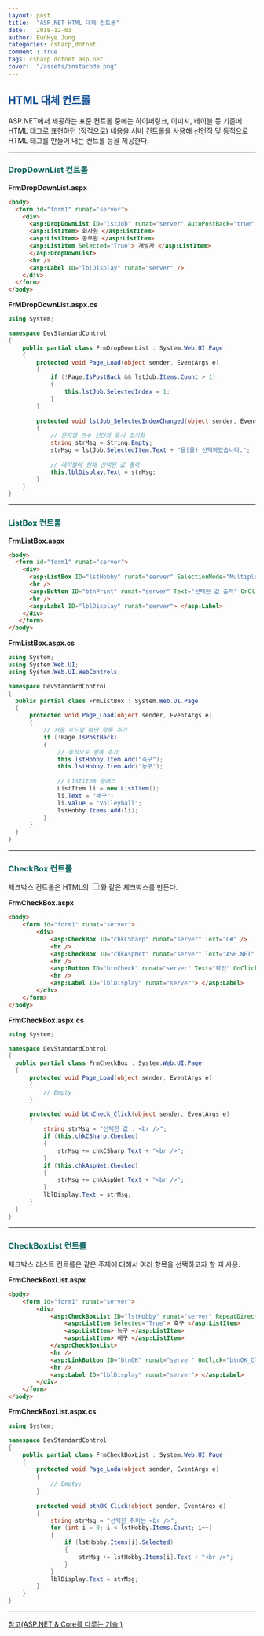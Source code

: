 ```yaml
---
layout: post
title:  "ASP.NET HTML 대체 컨트롤"
date:   2018-12-03
author: EunHye Jung
categories: csharp,dotnet
comment : true
tags: csharp dotnet asp.net
cover:  "/assets/instacode.png"
---  
```

   
## <font color = "#0E4D92"> HTML 대체 컨트롤 </font>    
   
ASP.NET에서 제공하는 표준 컨트롤 중에는 하이퍼링크, 이미지, 테이블 등 기존에 HTML 태그로 표현하던 (정적으로) 내용을 서버 컨트롤을 사용해 선언적 및 동적으로 HTML 태그를 만들어 내는 컨트롤 등을 제공한다.  
     
     
- - -   
     
     
### <font color="#04635b"> DropDownList 컨트롤 </font>   
    
<b> FrmDropDownList.aspx </b>   
```aspx   
<body>
  <form id="form1" runat="server">
    <div>
      <asp:DropDownList ID="lstJob" runat="server" AutoPostBack="true" OnSelectedIndexChanged="lstJob_SelectedIndexChanged">
      <asp:ListItem> 회사원 </asp:ListItem>
      <asp:ListItem> 공무원 </asp:ListItem>
      <asp:ListItem Selected="True"> 개발자 </asp:ListItem>
      </asp:DropDownList>
      <hr />
      <asp:Label ID="lblDisplay" runat="server" />
    </div>
  </form>
</body>
```  
   
<b> FrMDropDownList.aspx.cs </b>  
```cs   
using System;

namespace DevStandardControl
{
    public partial class FrmDropDownList : System.Web.UI.Page
    {
        protected void Page_Load(object sender, EventArgs e)
        {
            if (!Page.IsPostBack && lstJob.Items.Count > 1)
            {
                this.lstJob.SelectedIndex = 1;
            }
        }
        
        protected void lstJob_SelectedIndexChanged(object sender, EventArgs e)
        {
            // 문자열 변수 선언과 동시 초기화
            string strMsg = String.Empty;
            strMsg = lstJob.SelectedItem.Text + "을(를) 선택하였습니다.";
            
            // 레이블에 현재 선택된 값 출력
            this.lblDisplay.Text = strMsg;
        }
    }
}
```  

   
- - -  
   
   
### <font color="#04635b"> ListBox 컨트롤 </font>   
   
<b>FrmListBox.aspx</b>  
```aspx  
<body>
  <form id="form1" runat="server">
    <div>
      <asp:ListBox ID="lstHobby" runat="server" SelectionMode="Multiple"> </asp:ListBox>
      <hr />
      <asp:Button ID="btnPrint" runat="server" Text="선택한 값 출력" OnClick="btnPrint_Click"/>
      <hr />
      <asp:Label ID="lblDisplay" runat="server"> </asp:Label>
    </div>
   </form>
</body>
```  
   
<b>FrmListBox.aspx.cs</b>  
```cs
using System;
using System.Web.UI;
using System.Web.UI.WebControls;

namespace DevStandardControl
{
  public partial class FrmListBox : System.Web.UI.Page
  {
      protected void Page_Load(object sender, EventArgs e)
      {
          // 처음 로드할 때만 항목 추가
          if (!Page.IsPostBack)
          {
              // 동적으로 항목 추가
              this.lstHobby.Item.Add("축구");
              this.lstHobby.Item.Add("농구");
              
              // ListItem 클래스
              ListItem li = new ListItem();
              li.Text = "배구";
              li.Value = "Volleyball";
              lstHobby.Items.Add(li);
          }
      }
  }
}
```
    

- - -  
   
   
### <font color="#04635b"> CheckBox 컨트롤 </font>   
   
체크박스 컨트롤은 HTML의 <input type="CheckBox">와 같은 체크박스를 만든다.  
    
<b> FrmCheckBox.aspx </b>  
```aspx 
<body>
    <form id="form1" runat="server">
        <div>
            <asp:CheckBox ID="chkCSharp" runat="server" Text="C#" />
            <br />
            <asp:CheckBox ID="chkAspNet" runat="server" Text="ASP.NET" />
            <hr />
            <asp:Button ID="btnCheck" runat="server" Text="확인" OnClick="btnCheck_Click" />
            <hr />
            <asp:Label ID="lblDisplay" runat="server"> </asp:Label>
        </div>
    </form>
</body>
```   
    
<b> FrmCheckBox.aspx.cs </b>  
```cs   
using System;

namespace DevStandardControl
{
  public partial class FrmCheckBox : System.Web.UI.Page
  {
      protected void Page_Load(object sender, EventArgs e)
      {
          // Empty
      }
      
      protected void btnCheck_Click(object sender, EventArgs e)
      {
          string strMsg = "선택한 값 : <br />";
          if (this.chkCSharp.Checked)
          {
              strMsg += chkCSharp.Text + "<br />";
          }
          if (this.chkAspNet.Checked)
          {
              strMsg += chkAspNet.Text + "<br />";
          }
          lblDisplay.Text = strMsg;
      }
  }
}
```    
    

- - -  
   
   
### <font color="#04635b"> CheckBoxList 컨트롤 </font>   
    
체크박스 리스트 컨트롤은 같은 주제에 대해서 여러 항목을 선택하고자 할 때 사용.   
   
<b> FrmCheckBoxList.aspx </b>  
```aspx  
<body>
    <form id="form1" runat="server">
        <div>
            <asp:CheckBoxList ID="lstHobby" runat="server" RepeatDirection="Horizontal" RepeatLayout="Flow" RepeatColumns="2">
                <asp:ListItem Selected="True"> 축구 </asp:ListItem>
                <asp:ListItem> 농구 </asp:ListItem>
                <asp:ListItem> 배구 </asp:ListItem>
            </asp:CheckBoxList>
            <hr />
            <asp:LinkButton ID="btnOK" runat="server" OnClick="btnOK_Click"> 확인 </asp:LinkButton>
            <hr />
            <asp:Label ID="lblDisplay" runat="server"> </asp:Label>
        </div>
    </form>
</body>
```
    
<b> FrmCheckBoxList.aspx.cs</b>   
```cs
using System;

namespace DevStandardControl
{
    public partial class FrmCheckBoxList : System.Web.UI.Page
    {
        protected void Page_Loda(object sender, EventArgs e)
        {
            // Empty;
        }
        
        protected void btnOK_Click(object sender, EventArgs e)
        {
            string strMsg = "선택한 취미는 <br />";
            for (int i = 0; i < lstHobby.Items.Count; i++)
            {
                if (lstHobby.Items[i].Selected)
                {
                    strMsg += lstHobby.Items[i].Text + "<br />";
                }
            }
            lblDisplay.Text = strMsg;
        }
    }
}
```   
     
- - -  
   
[참고(ASP.NET & Core를 다루는 기술 )](https://book.naver.com/bookdb/book_detail.nhn?bid=11184768)    
     
